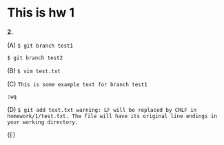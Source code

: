 # This is hw 1

**2.**

(A) ```$ git branch test1```

```$ git branch test2```

(B) ```$ vim test.txt```

(C) ```This is some example text for branch test1```

```:wq```

(D) ```$ git add test.txt
warning: LF will be replaced by CRLF in homework/1/test.txt.
The file will have its original line endings in your working directory.```

(E)
